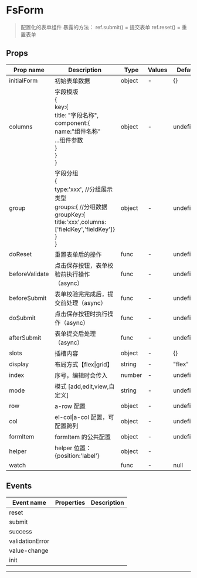 # FsForm

> 配置化的表单组件
> 暴露的方法：
> ref.submit() = 提交表单
> ref.reset() = 重置表单

## Props

| Prop name      | Description                                                                                                                                       | Type   | Values | Default   |
| -------------- | ------------------------------------------------------------------------------------------------------------------------------------------------- | ------ | ------ | --------- |
| initialForm    | 初始表单数据                                                                                                                                      | object | -      | {}        |
| columns        | 字段模版<br/>{<br/> key:{<br/> title: "字段名称",<br/> component:{<br/> name:"组件名称"<br/> ...组件参数<br/> }<br/> }<br/>}                      | object | -      | undefined |
| group          | 字段分组<br/>{<br/> type:'xxx', //分组展示类型<br/> groups:{ //分组数据<br/> groupKey:{ title:'xxx',columns:['fieldKey','fieldKey']}<br/> }<br/>} | object | -      | undefined |
| doReset        | 重置表单后的操作                                                                                                                                  | func   | -      | undefined |
| beforeValidate | 点击保存按钮，表单校验前执行操作（async）                                                                                                         | func   | -      | undefined |
| beforeSubmit   | 表单校验完完成后，提交前处理（async）                                                                                                             | func   | -      | undefined |
| doSubmit       | 点击保存按钮时执行操作（async）                                                                                                                   | func   | -      | undefined |
| afterSubmit    | 表单提交后处理（async）                                                                                                                           | func   | -      | undefined |
| slots          | 插槽内容                                                                                                                                          | object | -      | {}        |
| display        | 布局方式【flex\|grid】                                                                                                                            | string | -      | "flex"    |
| index          | 序号，编辑时会传入                                                                                                                                | number | -      | undefined |
| mode           | 模式 [add,edit,view,自定义]                                                                                                                       | string | -      | undefined |
| row            | a-row 配置                                                                                                                                        | object | -      | undefined |
| col            | el-col\|a-col 配置，可配置跨列                                                                                                                    | object | -      | undefined |
| formItem       | formItem 的公共配置                                                                                                                               | object | -      | undefined |
| helper         | helper 位置：{position:'label'}                                                                                                                   | object | -      |           |
| watch          |                                                                                                                                                   | func   | -      | null      |

## Events

| Event name      | Properties | Description |
| --------------- | ---------- | ----------- |
| reset           |            |
| submit          |            |
| success         |            |
| validationError |            |
| value-change    |            |
| init            |            |

---

